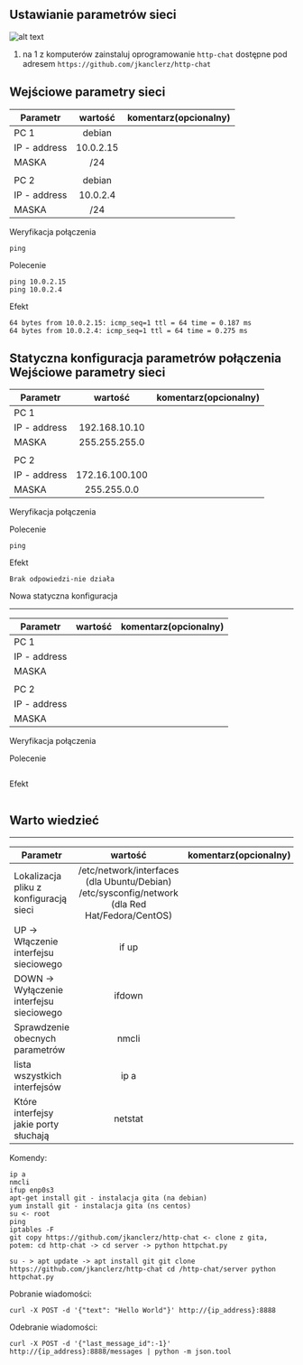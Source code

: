 Ustawianie parametrów sieci
---------------------------

![alt text][network]

[network]: ./network.png "Logo Title Text 2"

1. na 1 z komputerów zainstaluj oprogramowanie ``http-chat`` dostępne pod adresem ``https://github.com/jkanclerz/http-chat``

Wejściowe parametry sieci
-------------------------
| Parametr | wartość | komentarz(opcionalny) |
| ------------- |:-------------:| -----:|
|   PC 1 |  debian | |
| IP - address  | 10.0.2.15 | |
| MASKA  | /24 | |
|   |  | |
| PC 2  | debian | |
| IP - address  |10.0.2.4 | |
| MASKA  | /24 | |

Weryfikacja połączenia
```
ping
```

Polecenie
```
ping 10.0.2.15
ping 10.0.2.4
```

Efekt
```
64 bytes from 10.0.2.15: icmp_seq=1 ttl = 64 time = 0.187 ms
64 bytes from 10.0.2.4: icmp_seq=1 ttl = 64 time = 0.275 ms
```

Statyczna konfiguracja parametrów połączenia
Wejściowe parametry sieci
-------------------------
| Parametr | wartość | komentarz(opcionalny) |
| ------------- |:-------------:| -----:|
|   PC 1 |  
| IP - address  | 192.168.10.10 | |
| MASKA  | 255.255.255.0 | |
|   |  | |
| PC 2  |  | |
| IP - address  | 172.16.100.100 | |
| MASKA  | 255.255.0.0 | |

Weryfikacja połączenia

Polecenie
```
ping
```

Efekt
```
Brak odpowiedzi-nie działa
```

Nowa statyczna konfiguracja 

-------------------------
| Parametr | wartość | komentarz(opcionalny) |
| ------------- |:-------------:| -----:|
|   PC 1 |  
| IP - address  |  | |
| MASKA  |  | |
|   |  | |
| PC 2  |  | |
| IP - address  |  | |
| MASKA  |  | |

Weryfikacja połączenia

Polecenie
```
```

Efekt
```
```

Warto wiedzieć
--------------

-------------------------
| Parametr | wartość | komentarz(opcionalny) |
| ------------- |:-------------:| -----:|
| Lokalizacja pliku z konfiguracją sieci| /etc/network/interfaces (dla Ubuntu/Debian) /etc/sysconfig/network (dla Red Hat/Fedora/CentOS) | |
| UP -> Włączenie interfejsu sieciowego| if up | |
| DOWN -> Wyłączenie interfejsu sieciowego| ifdown | |
| Sprawdzenie obecnych parametrów | nmcli | |
| lista wszystkich interfejsów | ip a | |
| Które interfejsy jakie porty słuchają | netstat | |

Komendy:
```
ip a
nmcli
ifup enp0s3
apt-get install git - instalacja gita (na debian)
yum install git - instalacja gita (ns centos)
su <- root
ping
iptables -F
git copy https://github.com/jkanclerz/http-chat <- clone z gita, potem: cd http-chat -> cd server -> python httpchat.py

su - > apt update -> apt install git git clone https://github.com/jkanclerz/http-chat cd /http-chat/server python httpchat.py
```

Pobranie wiadomości:
```
curl -X POST -d '{"text": "Hello World"}' http://{ip_address}:8888
```

Odebranie wiadomości:
```
curl -X POST -d '{"last_message_id":-1}' http://{ip_address}:8888/messages | python -m json.tool
```
